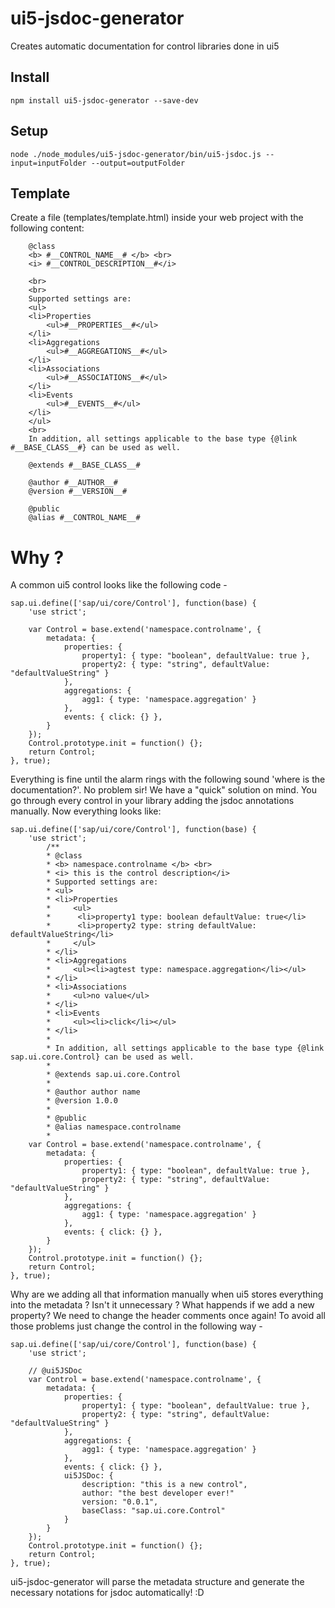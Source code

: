 # ui5-jsdoc-generator 
Creates automatic documentation for control libraries done in ui5 

## Install
    npm install ui5-jsdoc-generator --save-dev
 
## Setup  
    node ./node_modules/ui5-jsdoc-generator/bin/ui5-jsdoc.js --input=inputFolder --output=outputFolder

## Template 
Create a file (templates/template.html) inside your web project with the following content:
    
        @class
        <b> #__CONTROL_NAME__# </b> <br>
        <i> #__CONTROL_DESCRIPTION__#</i>
        
        <br>
        <br>
        Supported settings are:
        <ul>
        <li>Properties
            <ul>#__PROPERTIES__#</ul>
        </li>
        <li>Aggregations
            <ul>#__AGGREGATIONS__#</ul>
        </li>
        <li>Associations
            <ul>#__ASSOCIATIONS__#</ul>
        </li>
        <li>Events
            <ul>#__EVENTS__#</ul>
        </li>
        </ul>
        <br>
        In addition, all settings applicable to the base type {@link #__BASE_CLASS__#} can be used as well.
        
        @extends #__BASE_CLASS__# 
        
        @author #__AUTHOR__#
        @version #__VERSION__#
        
        @public
        @alias #__CONTROL_NAME__# 
            

# Why ?
A common ui5 control looks like the following code - 
    
    sap.ui.define(['sap/ui/core/Control'], function(base) {
        'use strict';
    
        var Control = base.extend('namespace.controlname', {
            metadata: {
                properties: {
                    property1: { type: "boolean", defaultValue: true }, 
                    property2: { type: "string", defaultValue: "defaultValueString" }
                },
                aggregations: { 
                    agg1: { type: 'namespace.aggregation' }
                },
                events: { click: {} },
            }
        });
        Control.prototype.init = function() {};
        return Control;
    }, true);

Everything is fine until the alarm rings with the following sound 'where is the documentation?'. No problem sir! We have a "quick" solution on mind. You go through every control in your library adding the jsdoc annotations manually. Now everything looks like:

    sap.ui.define(['sap/ui/core/Control'], function(base) {
        'use strict';
    		/** 
            * @class
            * <b> namespace.controlname </b> <br>
            * <i> this is the control description</i>
            * Supported settings are:
            * <ul>
            * <li>Properties
            *     <ul>
            *      <li>property1 type: boolean defaultValue: true</li>
            *      <li>property2 type: string defaultValue: defaultValueString</li>
            *     </ul>
            * </li>
            * <li>Aggregations
            *     <ul><li>agtest type: namespace.aggregation</li></ul>
            * </li>
            * <li>Associations
            *     <ul>no value</ul>
            * </li>
            * <li>Events
            *     <ul><li>click</li></ul>
            * </li>
            * 
            * In addition, all settings applicable to the base type {@link sap.ui.core.Control} can be used as well.
            * 
            * @extends sap.ui.core.Control 
            * 
            * @author author name
            * @version 1.0.0
            * 
            * @public
            * @alias namespace.controlname 
            * 
        var Control = base.extend('namespace.controlname', {
            metadata: {
                properties: {
                    property1: { type: "boolean", defaultValue: true }, 
                    property2: { type: "string", defaultValue: "defaultValueString" }
                },
                aggregations: { 
                    agg1: { type: 'namespace.aggregation' }
                },
                events: { click: {} },
            }
        });
        Control.prototype.init = function() {};
        return Control;
    }, true);

Why are we adding all that information manually when ui5 stores everything into the metadata ? Isn't it unnecessary ? What happends if we add a new property? We need to change the header comments once again!
To avoid all those problems just change the control in the following way - 

    sap.ui.define(['sap/ui/core/Control'], function(base) {
        'use strict';
    
        // @ui5JSDoc
        var Control = base.extend('namespace.controlname', {
            metadata: {
                properties: {
                    property1: { type: "boolean", defaultValue: true }, 
                    property2: { type: "string", defaultValue: "defaultValueString" }
                },
                aggregations: { 
                    agg1: { type: 'namespace.aggregation' }
                },
                events: { click: {} },
                ui5JSDoc: {
                    description: "this is a new control", 
                    author: "the best developer ever!"
                    version: "0.0.1",
                    baseClass: "sap.ui.core.Control"
                }
            }
        });
        Control.prototype.init = function() {};
        return Control;
    }, true);

ui5-jsdoc-generator will parse the metadata structure and generate the necessary notations for jsdoc automatically! :D
